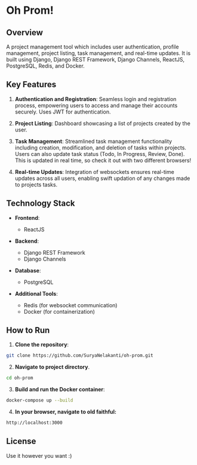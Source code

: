 # Oh Prom!

## Overview

A project management tool which includes user authentication, profile management, project listing, task management, and real-time updates. It is built using Django, Django REST Framework, Django Channels, ReactJS, PostgreSQL, Redis, and Docker.

## Key Features

1. **Authentication and Registration**: Seamless login and registration process, empowering users to access and manage their accounts securely. Uses JWT for authentication.

2. **Project Listing**: Dashboard showcasing a list of projects created by the user.

3. **Task Management**: Streamlined task management functionality including creation, modification, and deletion of tasks within projects. Users can also update task status (Todo, In Progress, Review, Done). This is updated in real time, so check it out with two different browsers!

4. **Real-time Updates**: Integration of websockets ensures real-time updates across all users, enabling swift updation of any changes made to projects tasks.

## Technology Stack

- **Frontend**:

  - ReactJS

- **Backend**:

  - Django REST Framework
  - Django Channels

- **Database**:

  - PostgreSQL

- **Additional Tools**:
  - Redis (for websocket communication)
  - Docker (for containerization)

## How to Run

1. **Clone the repository**:

```bash
git clone https://github.com/SuryaNelakanti/oh-prom.git

```

2. **Navigate to project directory**.
``` bash
cd oh-prom
```

3. **Build and run the Docker container**:

```bash
docker-compose up --build
```

4. **In your browser, navigate to old faithful:**

```bash
http://localhost:3000
```


## License
Use it however you want :)
